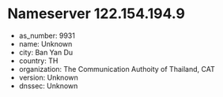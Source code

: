 # Nameserver 122.154.194.9

* as_number: 9931
* name: Unknown
* city: Ban Yan Du
* country: TH
* organization: The Communication Authoity of Thailand, CAT
* version: Unknown
* dnssec: Unknown
